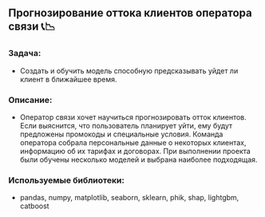 ## Прогнозирование оттока клиентов оператора связи 📞📉 

### Задача:
- Создать и обучить модель способную предсказывать уйдет ли клиент в ближайшее время.

### Описание: 
- Оператор связи хочет научиться прогнозировать отток клиентов. Если выяснится, что пользователь планирует уйти, ему будут предложены промокоды и специальные условия. Команда оператора собрала персональные данные о некоторых клиентах, информацию об их тарифах и договорах. При выполнении проекта были обучены несколько моделей и выбрана наиболее подходящая.
### Используемые библиотеки:

- pandas, numpy, matplotlib, seaborn, sklearn, phik, shap, lightgbm, catboost
